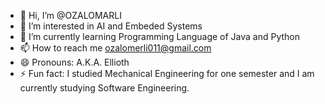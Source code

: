 - 👋 Hi, I’m @OZALOMARLI
- 👀 I’m interested in AI and Embeded Systems
- 🌱 I’m currently learning Programming Language of Java and Python
- 📫 How to reach me ozalomerli011@gmail.com
- 😄 Pronouns: A.K.A. Ellioth
- ⚡ Fun fact: I studied Mechanical Engineering for one semester and I am currently studying Software Engineering.

<!---
OZALOMARLI/OZALOMARLI is a ✨ special ✨ repository because its `README.md` (this file) appears on your GitHub profile.
You can click the Preview link to take a look at your changes.
--->
